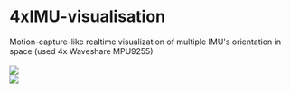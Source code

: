 # 4xIMU-visualisation
Motion-capture-like realtime visualization of multiple IMU's orientation in space (used 4x Waveshare MPU9255)
<br><br>
<img src="https://cdn.discordapp.com/attachments/658364853999763466/688776166059802650/imu4.gif">
<br>
<img src="https://i.imgur.com/pZ6RvJP.png">
